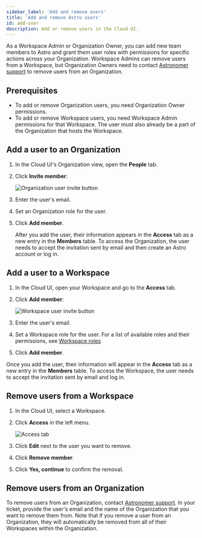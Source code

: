 ```yaml
---
sidebar_label: 'Add and remove users'
title: 'Add and remove Astro users'
id: add-user
description: Add or remove users in the Cloud UI.
---
```


As a Workspace Admin or Organization Owner, you can add new team members to Astro and grant them user roles with permissions for specific actions across your Organization. Workspace Admins can remove users from a Workspace, but Organization Owners need to contact [Astronomer support](https://support.astronomer.io) to remove users from an Organization.

## Prerequisites

- To add or remove Organization users, you need Organization Owner permissions.
- To add or remove Workspace users, you need Workspace Admin permissions for that Workspace. The user must also already be a part of the Organization that hosts the Workspace.

## Add a user to an Organization

1. In the Cloud UI's Organization view, open the **People** tab.
2. Click **Invite member**:

    ![Organization user invite button](/img/docs/invite-org-user.png)

3. Enter the user's email.
4. Set an Organization role for the user.
5. Click **Add member**.

    After you add the user, their information appears in the **Access** tab as a new entry in the **Members** table. To access the Organization, the user needs to accept the invitation sent by email and then create an Astro account or log in.

## Add a user to a Workspace

1. In the Cloud UI, open your Workspace and go to the **Access** tab.
2. Click **Add member**:

    ![Workspace user invite button](/img/docs/add-user.png)

3. Enter the user's email.
4. Set a Workspace role for the user. For a list of available roles and their permissions, see [Workspace roles](user-permissions.md#workspace-roles)
5. Click **Add member**.

Once you add the user, their information will appear in the **Access** tab as a new entry in the **Members** table. To access the Workspace, the user needs to accept the invitation sent by email and log in.

## Remove users from a Workspace

1. In the Cloud UI, select a Workspace.

2. Click **Access** in the left menu.

   ![Access tab](/img/docs/access-tab.png)

3. Click **Edit** next to the user you want to remove.

4. Click **Remove member**.

5. Click **Yes, continue** to confirm the removal.

## Remove users from an Organization

To remove users from an Organization, contact [Astronomer support](https://support.astronomer.io). In your ticket, provide the user's email and the name of the Organization that you want to remove them from. Note that if you remove a user from an Organization, they will automatically be removed from all of their Workspaces within the Organization.

